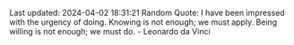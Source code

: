 Last updated: 2024-04-02 18:31:21
Random Quote: I have been impressed with the urgency of doing. Knowing is not enough; we must apply. Being willing is not enough; we must do. - Leonardo da Vinci